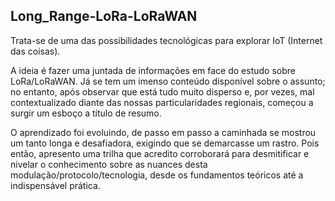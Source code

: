 ## Long_Range-LoRa-LoRaWAN

Trata-se de uma das possibilidades tecnológicas para explorar IoT (Internet  das coisas). 

A ideia é fazer uma juntada de informações em face do estudo sobre LoRa/LoRaWAN. Já se tem um imenso conteúdo disponível sobre o assunto; no entanto, após observar que está tudo muito disperso e, por vezes, mal contextualizado diante das nossas particularidades regionais, começou a surgir um esboço a título de resumo. 

O aprendizado foi evoluindo, de passo em passo a caminhada se mostrou um tanto longa e desafiadora, exigindo que se demarcasse um rastro. Pois então, apresento uma trilha que acredito corroborará para desmitificar e nivelar o conhecimento sobre as nuances desta modulação/protocolo/tecnologia, desde os fundamentos teóricos até a indispensável prática.  
